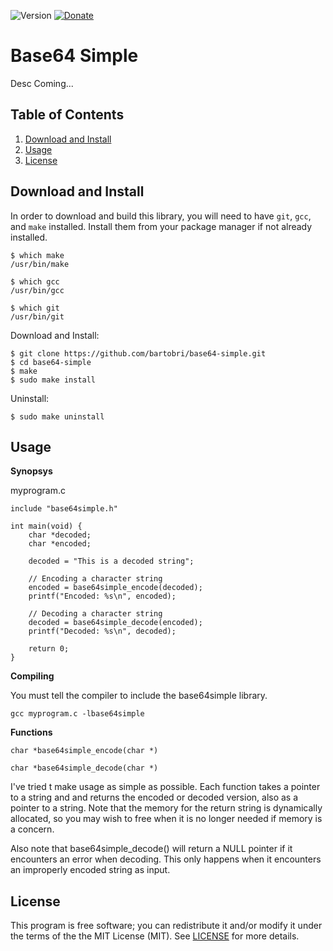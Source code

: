 ![Version](https://img.shields.io/badge/Version-0.1.0-green.svg)
[![Donate](https://img.shields.io/badge/Tips-PayPal_and_Bitcoin-green.svg)](https://github.com/bartobri/tips)

Base64 Simple
=============

Desc Coming...

Table of Contents
-----------------

1. [Download and Install](#download-and-install)
2. [Usage](#usage)
3. [License](#license)

Download and Install
--------------------

In order to download and build this library, you will need to have `git`,
`gcc`, and `make` installed. Install them from your package manager if not
already installed.

```
$ which make
/usr/bin/make

$ which gcc
/usr/bin/gcc

$ which git
/usr/bin/git
```

Download and Install:

```
$ git clone https://github.com/bartobri/base64-simple.git
$ cd base64-simple
$ make
$ sudo make install
```

Uninstall:

```
$ sudo make uninstall
```

Usage
-----

**Synopsys**

myprogram.c
```
include "base64simple.h"

int main(void) {
	char *decoded;
	char *encoded;
    
	decoded = "This is a decoded string";
    
	// Encoding a character string
	encoded = base64simple_encode(decoded);
	printf("Encoded: %s\n", encoded);
    
	// Decoding a character string
	decoded = base64simple_decode(encoded);
	printf("Decoded: %s\n", decoded);
    
	return 0;
}
```

**Compiling**

You must tell the compiler to include the base64simple library.

```
gcc myprogram.c -lbase64simple
```

**Functions**

`char *base64simple_encode(char *)`

`char *base64simple_decode(char *)`

I've tried t make usage as simple as possible. Each function takes
a pointer to a string and and returns the encoded or decoded version,
also as a pointer to a string. Note that the memory for the return string
is dynamically allocated, so you may wish to free when it is no longer
needed if memory is a concern.

Also note that base64simple_decode() will return a NULL pointer if it
encounters an error when decoding. This only happens when it encounters
an improperly encoded string as input.

License
-------

This program is free software; you can redistribute it and/or modify it under the terms of the the
MIT License (MIT). See [LICENSE](LICENSE) for more details.
